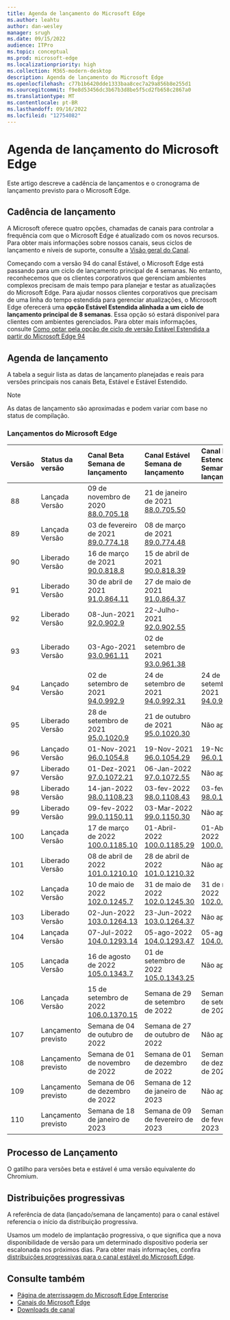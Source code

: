 ```yaml
---
title: Agenda de lançamento do Microsoft Edge
ms.author: leahtu
author: dan-wesley
manager: srugh
ms.date: 09/15/2022
audience: ITPro
ms.topic: conceptual
ms.prod: microsoft-edge
ms.localizationpriority: high
ms.collection: M365-modern-desktop
description: Agenda de lançamento do Microsoft Edge
ms.openlocfilehash: c77b1b6420dde1333baa8cec7a29a856b8e255d1
ms.sourcegitcommit: f9e8d53456dc3b67b3d8be5f5cd2fb658c2867a0
ms.translationtype: MT
ms.contentlocale: pt-BR
ms.lasthandoff: 09/16/2022
ms.locfileid: "12754082"
---
```

# <a name="microsoft-edge-release-schedule"></a>Agenda de lançamento do Microsoft Edge

Este artigo descreve a cadência de lançamentos e o cronograma de lançamento previsto para o Microsoft Edge.

## <a name="release-cadence"></a>Cadência de lançamento

A Microsoft oferece quatro opções, chamadas de canais para controlar a frequência com que o Microsoft Edge é atualizado com os novos recursos. Para obter mais informações sobre nossos canais, seus ciclos de lançamento e níveis de suporte, consulte a [Visão geral do Canal](./microsoft-edge-channels.md#channel-overview).

Começando com a versão 94 do canal Estável, o Microsoft Edge está passando para um ciclo de lançamento principal de 4 semanas. No entanto, reconhecemos que os clientes corporativos que gerenciam ambientes complexos precisam de mais tempo para planejar e testar as atualizações do Microsoft Edge. Para ajudar nossos clientes corporativos que precisam de uma linha do tempo estendida para gerenciar atualizações, o Microsoft Edge oferecerá uma **opção Estável Estendida alinhada a um ciclo de lançamento principal de 8 semanas**. Essa opção só estará disponível para clientes com ambientes gerenciados. Para obter mais informações, consulte [Como optar pela opção de ciclo de versão Estável Estendida a partir do Microsoft Edge 94](https://blogs.windows.com/msedgedev/2021/07/15/opt-in-extended-stable-release-cycle/)

## <a name="release-schedule"></a>Agenda de lançamento

A tabela a seguir lista as datas de lançamento planejadas e reais para versões principais nos canais Beta, Estável e Estável Estendido.

> [!NOTE]
> As datas de lançamento são aproximadas e podem variar com base no status de compilação.

### <a name="microsoft-edge-releases"></a>Lançamentos do Microsoft Edge

| Versão | Status da versão | Canal Beta<br>Semana de lançamento | Canal Estável<br>Semana de lançamento | Canal Estável Estendido<br>Semana de lançamento |
|:-----|:-----|:-----|:-----|:-----|
| 88 | Lançada<br>Versão | 09 de novembro de 2020<br>[88.0.705.18](/deployedge/microsoft-edge-relnote-archive-beta-channel#version-88070518-december-9) | 21 de janeiro de 2021<br>[88.0.705.50](/deployedge/microsoft-edge-relnote-archive-stable-channel#version-88070550-january-21)|  |
| 89 | Lançada<br>Versão | 03 de fevereiro de 2021<br>[89.0.774.18](/deployedge/microsoft-edge-relnote-archive-beta-channel#version-89077418-february-3) | 08 de março de 2021<br>[89.0.774.48](/deployedge/microsoft-edge-relnote-archive-stable-channel#version-89077448-march-8) |  |
| 90 | Liberado<br>Versão | 16 de março de 2021<br>[90.0.818.8](/deployedge/microsoft-edge-relnote-archive-beta-channel#version-9008188-march-16)  | 15 de abril de 2021<BR>[90.0.818.39](/deployedge/microsoft-edge-relnote-archive-stable-channel#version-90081839-april-15) |  |
| 91 | Liberado<br>Versão | 30 de abril de 2021<br>[91.0.864.11](/deployedge/microsoft-edge-relnote-archive-beta-channel#version-91086411-april-30) | 27 de maio de 2021<BR>[91.0.864.37](/deployedge/microsoft-edge-relnote-archive-stable-channel#version-91086437-may-27) |  |
| 92 | Liberado<br>Versão | 08-Jun-2021<br>[92.0.902.9](/deployedge/microsoft-edge-relnote-archive-beta-channel#version-9209029-june-08) | 22-Julho-2021<BR>[92.0.902.55](/deployedge/microsoft-edge-relnote-archive-stable-channel#version-92090255-july-22) |  |
| 93 | Liberado<br>Versão | 03-Ago-2021<br>[93.0.961.11](/deployedge/microsoft-edge-relnote-beta-channel#version-93096111-August-03) | 02 de setembro de 2021<BR>[93.0.961.38](/deployedge/microsoft-edge-relnote-archive-stable-channel#version-93096138-September-02) |  |
| 94 | Lançado<br>Versão | 02 de setembro de 2021<br>[94.0.992.9](/deployedge/microsoft-edge-relnote-archive-beta-channel#version-9409929-September-02) | 24 de setembro de 2021<BR>[94.0.992.31](/deployedge/microsoft-edge-relnote-archive-stable-channel#version-94099231-September-24) | 24 de setembro de 2021<BR>[94.0.992.31](/deployedge/microsoft-edge-relnote-archive-stable-channel#version-94099231-September-24) |
| 95 | Liberado<br>Versão | 28 de setembro de 2021<br>[95.0.1020.9](/deployedge/microsoft-edge-relnote-archive-beta-channel#version-95010209-September-28) | 21 de outubro de 2021<br>[95.0.1020.30](/deployedge/microsoft-edge-relnote-archive-stable-channel#version-950102030-october-21) | Não aplicável |
| 96 | Lançado<br>Versão  | 01-Nov-2021<br>[96.0.1054.8](/DeployEdge/microsoft-edge-relnote-archive-beta-channel?branch=pr-en-us-1163#version-96010548-november-1) | 19-Nov-2021<br>[96.0.1054.29](/deployedge/microsoft-edge-relnote-archive-stable-channel#version-960105429-november-19) | 19-Nov-2021<br>[96.0.1054.29](/deployedge/microsoft-edge-relnote-archive-stable-channel#version-960105429-november-19) |
| 97 | Liberado<br>Versão | 01-Dez-2021<br>[97.0.1072.21](/deployedge/microsoft-edge-relnote-archive-beta-channel#version-970107221-december-1) | 06-Jan-2022<br>[97.0.1072.55](/deployedge/microsoft-edge-relnote-archive-stable-channel#version-970107255-january-6)| Não aplicável  |
| 98 | Liberado<br>Versão | 14-jan-2022<br>[98.0.1108.23](/deployedge/microsoft-edge-relnote-archive-beta-channel#version-980110823-january-14) | 03-fev-2022<br>[98.0.1108.43](/deployedge/microsoft-edge-relnote-archive-stable-channel?branch=pr-en-us-1449#version-980110843-february-3) | 03-fev-2022<br>[98.0.1108.43](/deployedge/microsoft-edge-relnote-archive-stable-channel?branch=pr-en-us-1449#version-980110843-february-3) |
| 99 | Liberado<br>Versão | 09-fev-2022<br>[99.0.1150.11](/deployedge/microsoft-edge-relnote-archive-beta-channel#version-990115011-february-9) | 03-Mar-2022<br>[99.0.1150.30](/deployedge/microsoft-edge-relnote-archive-stable-channel#version-990115030-march-3) | Não aplicável  |
| 100 | Lançada<br>Versão | 17 de março de 2022<br>[100.0.1185.10](/deployedge/microsoft-edge-relnote-archive-beta-channel#version-1000118510-march-17) | 01-Abril-2022<br>[100.0.1185.29](/deployedge/microsoft-edge-relnote-archive-stable-channel#version-1000118529-april-1) | 01-Abril-2022<br>[100.0.1185.29](/deployedge/microsoft-edge-relnote-archive-stable-channel#version-1000118529-april-1) |
| 101 | Liberado<br>Versão | 08 de abril de 2022<br>[101.0.1210.10](/deployedge/microsoft-edge-relnote-archive-beta-channel#version-1010121010-april-8) | 28 de abril de 2022<br>[101.0.1210.32](/deployedge/microsoft-edge-relnote-archive-stable-channel#version-1010121032-april-28) | Não aplicável |
| 102 | Lançada<br>Versão | 10 de maio de 2022<br>[102.0.1245.7](/deployedge/microsoft-edge-relnote-archive-beta-channel#version-102012457-may-10) | 31 de maio de 2022<br>[102.0.1245.30](/deployedge/microsoft-edge-relnote-archive-stable-channel?branch=pr-en-us-2076#version-1020124530-may-31-2022) | 31 de maio de 2022<br>[102.0.1245.30](/deployedge/microsoft-edge-relnote-archive-stable-channel#version-1020124530-may-31) |
| 103 | Liberado<br>Versão | 02-Jun-2022<br>[103.0.1264.13](/deployedge/microsoft-edge-relnote-archive-beta-channel#version-1030126413-june-2) | 23-Jun-2022<br>[103.0.1264.37](/deployedge/microsoft-edge-relnote-stable-channel#version-1030126437-june-23) | Não aplicável |
| 104 | Lançada<br>Versão | 07-Jul-2022<br>[104.0.1293.14](/DeployEdge/microsoft-edge-relnote-archive-beta-channel#version-1040129314-july-7) | 05-ago-2022<br>[104.0.1293.47](/deployedge/microsoft-edge-relnote-stable-channel#version-1040129347-august-5) | 05-ago-2022<br>[104.0.1293.47](/deployedge/microsoft-edge-relnote-stable-channel#version-1040129347-august-5) |
| 105 | Lançada<br>Versão | 16 de agosto de 2022<br>[105.0.1343.7](/deployedge/microsoft-edge-relnote-beta-channel#version-105013437-august-16-2022) | 01 de setembro de 2022<br>[105.0.1343.25](/deployedge/microsoft-edge-relnote-stable-channel#version-1050134325-september-1-2022) | Não aplicável |
| 106 |Lançada<br>Versão | 15 de setembro de 2022<br>[106.0.1370.15](/deployedge/microsoft-edge-relnote-beta-channel#version-1060137015-september-15-2022) | Semana de 29 de setembro de 2022 | Semana de 29 de setembro de 2022 |
| 107 | Lançamento previsto | Semana de 04 de outubro de 2022 | Semana de 27 de outubro de 2022 | Não aplicável |
| 108 | Lançamento previsto | Semana de 01 de novembro de 2022 | Semana de 01 de dezembro de 2022 | Semana de 01 de dezembro de 2022 |
| 109 | Lançamento previsto | Semana de 06 de dezembro de 2022 | Semana de 12 de janeiro de 2023 | Não aplicável |
| 110 | Lançamento previsto | Semana de 18 de janeiro de 2023 | Semana de 09 de fevereiro de 2023 | Semana de 09 de fevereiro de 2023 |

## <a name="release-process"></a>Processo de Lançamento

O gatilho para versões beta e estável é uma versão equivalente do Chromium.

## <a name="progressive-rollouts"></a>Distribuições progressivas

A referência de data (lançado/semana de lançamento) para o canal estável referencia o início da distribuição progressiva.

Usamos um modelo de implantação progressiva, o que significa que a nova disponibilidade de versão para um determinado dispositivo poderia ser escalonada nos próximos dias. Para obter mais informações, confira [distribuições progressivas para o canal estável do Microsoft Edge](/deployedge/microsoft-edge-update-progressive-rollout).

## <a name="see-also"></a>Consulte também

- [Página de aterrissagem do Microsoft Edge Enterprise](https://aka.ms/EdgeEnterprise)
- [Canais do Microsoft Edge](/deployedge/microsoft-edge-channels)
- [Downloads de canal](https://www.microsoft.com/edge/business/download)
